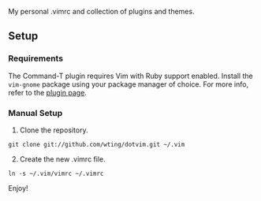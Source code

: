 
My personal .vimrc and collection of plugins and themes.

## Setup

### Requirements

The Command-T plugin requires Vim with Ruby support enabled. Install the `vim-gnome` package using your package manager of choice. For more info, refer to the [plugin page](http://www.vim.org/scripts/script.php?script_id=3025).

### Manual Setup

1. Clone the repository.

`git clone git://github.com/wting/dotvim.git ~/.vim`

2. Create the new .vimrc file.

`ln -s ~/.vim/vimrc ~/.vimrc`

Enjoy!
